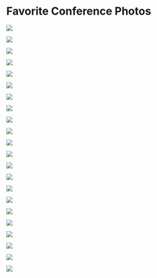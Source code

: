 # Favorite Conference Photos

![](favorite-conference-photos/djangocon-us-2023-organizers-outside.jpg)

![](favorite-conference-photos/djangocon-us-2023-standing-ovation.jpg)

![](favorite-conference-photos/djangocon-us-2023-me-and-abigail.jpg)

![](favorite-conference-photos/djangocon-us-2023-me-and-deb.jpg)

![](favorite-conference-photos/djangocon-us-2023-me-and-jon.jpg)

![](favorite-conference-photos/djangocon-us-2023-hotel-table.jpg)

![](favorite-conference-photos/djangocon-us-2023-board-dinner.jpg)

![](favorite-conference-photos/djangocon-us-2022-me-and-craig-bruce.jpg)

![](favorite-conference-photos/djangocon-us-2022-me-outside.jpg)

![](favorite-conference-photos/djangocon-us-2022-me-with-noah.jpg)

![](favorite-conference-photos/pycascades-2020-sprints-hanging-out-with-guido.jpg)

![](favorite-conference-photos/pycascades-2020-dinner-with-guido.jpg)

![](favorite-conference-photos/github-universe-2019-github-hq-tour.JPG)

![](favorite-conference-photos/github-universe-2019-lunch-with-jigyasa-at-twitter-hq.jpg)

![](favorite-conference-photos/github-universe-2019-twitter-hq-2.jpg)

![](favorite-conference-photos/github-universe-2019-twitter-hq-1.jpg)

![](favorite-conference-photos/djangocon-us-2019-with-ken-whitesell.jpg)

![](favorite-conference-photos/djangocon-us-2019-me.jpg)

![](favorite-conference-photos/djangocon-us-2018-meeting-jack-at-a-tweet-up.jpg)

![](favorite-conference-photos/djangocon-us-2018-meeting-betty-junod-at-docker-hq.jpg)

![](favorite-conference-photos/djangocon-us-2018-me.jpg)

![](favorite-conference-photos/djangocon-us-2017-headshot-by-melanie-arbor.jpg)
